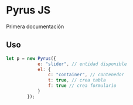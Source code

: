 # Pyrus JS
Primera documentación
## Uso
```javascript
let p = new Pyrus({
            e: "slider", // entidad disponible
            el: {
                c: "container", // contenedor
                t: true, // crea tabla
                f: true // crea formulario
            }
        });
```